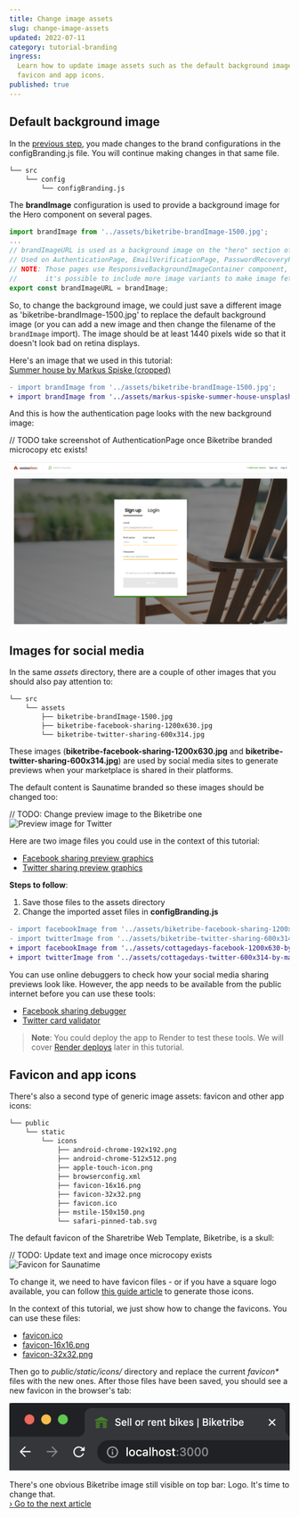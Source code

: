 ```yaml
---
title: Change image assets
slug: change-image-assets
updated: 2022-07-11
category: tutorial-branding
ingress:
  Learn how to update image assets such as the default background image,
  favicon and app icons.
published: true
---
```


## Default background image

In the [previous step](/tutorial/first-edit/), you made changes to the
brand configurations in the configBranding.js file. You will continue
making changes in that same file.

```shell
└── src
    └── config
        └── configBranding.js
```

The **brandImage** configuration is used to provide a background image
for the Hero component on several pages.

```js
import brandImage from '../assets/biketribe-brandImage-1500.jpg';
...
// brandImageURL is used as a background image on the "hero" section of several pages.
// Used on AuthenticationPage, EmailVerificationPage, PasswordRecoveryPage, PasswordResetPage etc.
// NOTE: Those pages use ResponsiveBackgroundImageContainer component,
//       it's possible to include more image variants to make image fetching more performant.
export const brandImageURL = brandImage;
```

So, to change the background image, we could just save a different image
as 'biketribe-brandImage-1500.jpg' to replace the default background
image (or you can add a new image and then change the filename of the
`brandImage` import). The image should be at least 1440 pixels wide so
that it doesn't look bad on retina displays.

Here's an image that we used in this tutorial:<br />
[Summer house by Markus Spiske (cropped)](/tutorial-assets/markus-spiske-summer-house-unsplash.jpg)

```diff
- import brandImage from '../assets/biketribe-brandImage-1500.jpg';
+ import brandImage from '../assets/markus-spiske-summer-house-unsplash.jpeg';
```

And this is how the authentication page looks with the new background
image:

// TODO take screenshot of AuthenticationPage once Biketribe branded
microcopy etc exists!

![CottageDays example with updated Hero image](./cottagedays-background-image.png)

## Images for social media

In the same _assets_ directory, there are a couple of other images that
you should also pay attention to:

```shell
└── src
    └── assets
        ├── biketribe-brandImage-1500.jpg
        ├── biketribe-facebook-sharing-1200x630.jpg
        └── biketribe-twitter-sharing-600x314.jpg
```

These images (**biketribe-facebook-sharing-1200x630.jpg** and
**biketribe-twitter-sharing-600x314.jpg**) are used by social media
sites to generate previews when your marketplace is shared in their
platforms.

The default content is Saunatime branded so these images should be
changed too:

// TODO: Change preview image to the Biketribe one
![Preview image for Twitter](./saunatimeTwitter-600x314.jpg)

Here are two image files you could use in the context of this tutorial:

- [Facebook sharing preview graphics](/tutorial-assets/cottagedays-facebook-1200x630-by-markus-spiske.jpg)
- [Twitter sharing preview graphics](/tutorial-assets/cottagedays-twitter-600x314-by-markus-spiske.jpg)

**Steps to follow**:

1. Save those files to the assets directory
1. Change the imported asset files in **configBranding.js**

```diff
- import facebookImage from '../assets/biketribe-facebook-sharing-1200x630.jpg';
- import twitterImage from '../assets/biketribe-twitter-sharing-600x314.jpg';
+ import facebookImage from '../assets/cottagedays-facebook-1200x630-by-markus-spiske.jpeg';
+ import twitterImage from '../assets/cottagedays-twitter-600x314-by-markus-spiske.jpeg';
```

<extrainfo title="Extra: how to test social media sharing?">

You can use online debuggers to check how your social media sharing
previews look like. However, the app needs to be available from the
public internet before you can use these tools:

- [Facebook sharing debugger](https://developers.facebook.com/tools/debug/)
- [Twitter card validator](https://cards-dev.twitter.com/validator)

> **Note**: You could deploy the app to Render to test these tools. We
> will cover [Render deploys](/tutorial/deploy-to-render/) later in this
> tutorial.

</extrainfo>

## Favicon and app icons

There's also a second type of generic image assets: favicon and other
app icons:

```shell
└── public
    └── static
        └── icons
            ├── android-chrome-192x192.png
            ├── android-chrome-512x512.png
            ├── apple-touch-icon.png
            ├── browserconfig.xml
            ├── favicon-16x16.png
            ├── favicon-32x32.png
            ├── favicon.ico
            ├── mstile-150x150.png
            └── safari-pinned-tab.svg

```

The default favicon of the Sharetribe Web Template, Biketribe, is a
skull:

// TODO: Update text and image once microcopy exists
![Favicon for Saunatime](./saunatime-favicon.png)

To change it, we need to have favicon files - or if you have a square
logo available, you can follow
[this guide article](/ftw/how-to-change-ftw-icons/) to generate those
icons.

In the context of this tutorial, we just show how to change the
favicons. You can use these files:

- [favicon.ico](/tutorial-assets/favicon.ico)
- [favicon-16x16.png](/tutorial-assets/favicon-16x16.png)
- [favicon-32x32.png](/tutorial-assets/favicon-32x32.png)

Then go to _public/static/icons/_ directory and replace the current
_favicon\*_ files with the new ones. After those files have been saved,
you should see a new favicon in the browser's tab:

![Favicon for CottageDays](./cottagedays-favicon.png)

There's one obvious Biketribe image still visible on top bar: Logo. It's
time to change that.<br />
[› Go to the next article](/tutorial/change-logo/)
